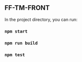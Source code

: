 ## FF-TM-FRONT

In the project directory, you can run:

### `npm start`
### `npm run build`
### `npm test`
